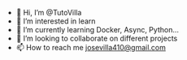 - 👋 Hi, I’m @TutoVilla
- 👀 I’m interested in learn
- 🌱 I’m currently learning Docker, Async, Python...
- 💞️ I’m looking to collaborate on different projects
- 📫 How to reach me josevilla410@gmail.com

<!---
TutoVilla/TutoVilla is a ✨ special ✨ repository because its `README.md` (this file) appears on your GitHub profile.
You can click the Preview link to take a look at your changes.
--->
